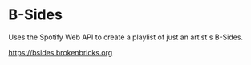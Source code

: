 # B-Sides

Uses the Spotify Web API to create a playlist of just an artist's B-Sides.

https://bsides.brokenbricks.org
